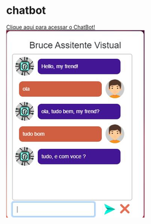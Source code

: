 # chatbot

<a href="https://climacobnu.github.io/chatbot/"  rel="noopener noreferrer" target="_blank">Clique aqui para acessar o ChatBot!</a>
<img src = "chatbot.JPG"/>
